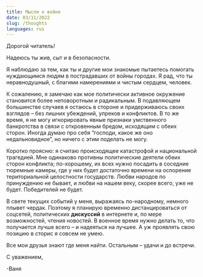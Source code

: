 ```yaml
---
title: Мысли о войне
date: 03/11/2022
slug: /thoughts
languages: rus
---
```


Дорогой читатель!

Надеюсь ты жив, сыт и в безопасности.

Я наблюдаю за тем, как ты и другие мои знакомые пытаетесь помогать нуждающимся людям в пострадавших от войны городах. Я рад, что ты неравнодушный, с благими намерениями и чистым сердцем, человек.

К сожалению, я замечаю как мое политически активное окружение становится более неповоротным и радикальным. В подавляющем большинстве случаев я остаюсь в стороне и придерживаюсь своих взглядов – без лишних убеждений, упреков и конфликтов. В то же время, я не могу игнорировать явные признаки умственного банкротства в связи с откровенным бредом, исходящим с обеих сторон. Иногда думаю про себя “господи, какое же оно недальновидное”, но ничего с этим поделать не могу.

Коротко проясню: я считаю происходящее катастрофой и национальной трагедией. Мне одинаково противны политические деятели обеих сторон конфликта; по-хорошему, их всех нужно посадить в соседние тюремные камеры, где у них будет достаточно времени на оспорение териториальной целостности государств. Любви народов по принуждению не бывает, и любви на нашем веку, скорее всего, уже не будет. Победителей не будет.

В свете текущих событий у меня, выражаясь по-народному, немного плывет чердак. Поэтому я планирую временно дистанцироваться от соцсетей, политических **дискуссий** в интернете и, по мере возможностей, чтения новостей. В военное время нужно делать то, что получается лучше всего – и надеяться на лучшее. А уж проявлять свою позицию в сторис я совсем не умею.

Все мои друзья знают где меня найти. Остальным – удачи и до встречи.

С уважением,

-Ваня
